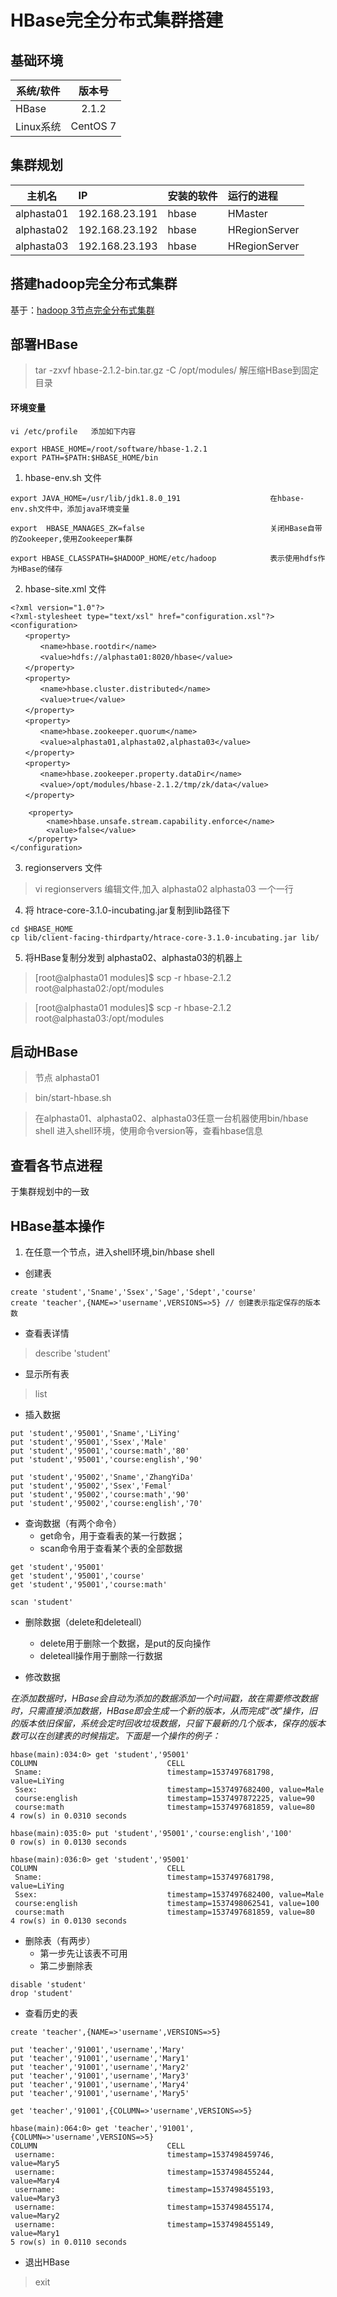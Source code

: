 # HBase完全分布式集群搭建

## 基础环境

系统/软件 | 版本号
-|:-:
HBase | 2.1.2
Linux系统 | CentOS 7

## 集群规划

主机名|IP |安装的软件|运行的进程
-|:-|:-|:-
alphasta01|192.168.23.191|hbase|HMaster
alphasta02|192.168.23.192|hbase|HRegionServer
alphasta03|192.168.23.193|hbase|HRegionServer


## 搭建hadoop完全分布式集群
基于：[hadoop 3节点完全分布式集群](https://github.com/temperrain/timberg/blob/master/md/bigdata/hadoop-qun3HA.md)

## 部署HBase   

> tar -zxvf hbase-2.1.2-bin.tar.gz -C /opt/modules/         解压缩HBase到固定目录

#### 环境变量
```
vi /etc/profile   添加如下内容

export HBASE_HOME=/root/software/hbase-1.2.1
export PATH=$PATH:$HBASE_HOME/bin
```

1. hbase-env.sh 文件      
```
export JAVA_HOME=/usr/lib/jdk1.8.0_191                    在hbase-env.sh文件中，添加java环境变量

export  HBASE_MANAGES_ZK=false                            关闭HBase自带的Zookeeper,使用Zookeeper集群

export HBASE_CLASSPATH=$HADOOP_HOME/etc/hadoop            表示使用hdfs作为HBase的储存
```

2. hbase-site.xml 文件

```
<?xml version="1.0"?>
<?xml-stylesheet type="text/xsl" href="configuration.xsl"?>
<configuration>
　　<property>
　　　　<name>hbase.rootdir</name>
　　　　<value>hdfs://alphasta01:8020/hbase</value>
　　</property>
　　<property>
　　　　<name>hbase.cluster.distributed</name>
　　　　<value>true</value>
　　</property>
　　<property>
　　　　<name>hbase.zookeeper.quorum</name>
　　　　<value>alphasta01,alphasta02,alphasta03</value>
　　</property>
　　<property>
　　　　<name>hbase.zookeeper.property.dataDir</name>
　　　　<value>/opt/modules/hbase-2.1.2/tmp/zk/data</value>
　　</property>

    <property>
        <name>hbase.unsafe.stream.capability.enforce</name>
        <value>false</value>
    </property>
</configuration>
```

3. regionservers 文件

> vi   regionservers           编辑文件,加入 alphasta02 alphasta03 一个一行

4. 将 htrace-core-3.1.0-incubating.jar复制到lib路径下

```
cd $HBASE_HOME
cp lib/client-facing-thirdparty/htrace-core-3.1.0-incubating.jar lib/
```

5. 将HBase复制分发到 alphasta02、alphasta03的机器上

> [root@alphasta01 modules]$ scp -r hbase-2.1.2 root@alphasta02:/opt/modules

> [root@alphasta01 modules]$ scp -r hbase-2.1.2 root@alphasta03:/opt/modules 


## 启动HBase

> 节点 alphasta01

> bin/start-hbase.sh 

> 在alphasta01、alphasta02、alphasta03任意一台机器使用bin/hbase shell 进入shell环境，使用命令version等，查看hbase信息

## 查看各节点进程

于集群规划中的一致

## HBase基本操作

1. 在任意一个节点，进入shell环境,bin/hbase shell
- 创建表
```
create 'student','Sname','Ssex','Sage','Sdept','course'
create 'teacher',{NAME=>'username',VERSIONS=>5} // 创建表示指定保存的版本数
```

- 查看表详情

> describe 'student' 

- 显示所有表

> list 

- 插入数据

```
put 'student','95001','Sname','LiYing'
put 'student','95001','Ssex','Male'
put 'student','95001','course:math','80'
put 'student','95001','course:english','90'

put 'student','95002','Sname','ZhangYiDa'
put 'student','95002','Ssex','Femal'
put 'student','95002','course:math','90'
put 'student','95002','course:english','70'
```

- 查询数据（有两个命令）
    - get命令，用于查看表的某一行数据；
    - scan命令用于查看某个表的全部数据

```
get 'student','95001'
get 'student','95001','course'
get 'student','95001','course:math'

scan 'student'
```

- 删除数据（delete和deleteall）
    - delete用于删除一个数据，是put的反向操作
    - deleteall操作用于删除一行数据

- 修改数据

_在添加数据时，HBase会自动为添加的数据添加一个时间戳，故在需要修改数据时，只需直接添加数据，HBase即会生成一个新的版本，从而完成“改”操作，旧的版本依旧保留，系统会定时回收垃圾数据，只留下最新的几个版本，保存的版本数可以在创建表的时候指定。下面是一个操作的例子：_

```
hbase(main):034:0> get 'student','95001'
COLUMN                             CELL                                                                                               
 Sname:                            timestamp=1537497681798, value=LiYing                                                              
 Ssex:                             timestamp=1537497682400, value=Male                                                                
 course:english                    timestamp=1537497872225, value=90                                                                  
 course:math                       timestamp=1537497681859, value=80                                                                  
4 row(s) in 0.0310 seconds

hbase(main):035:0> put 'student','95001','course:english','100'
0 row(s) in 0.0130 seconds

hbase(main):036:0> get 'student','95001'
COLUMN                             CELL                                                                                               
 Sname:                            timestamp=1537497681798, value=LiYing                                                              
 Ssex:                             timestamp=1537497682400, value=Male                                                                
 course:english                    timestamp=1537498062541, value=100                                                                 
 course:math                       timestamp=1537497681859, value=80                                                                  
4 row(s) in 0.0130 seconds
```

- 删除表（有两步）
    - 第一步先让该表不可用
    - 第二步删除表
```
disable 'student'
drop 'student'
```

- 查看历史的表

```
create 'teacher',{NAME=>'username',VERSIONS=>5}

put 'teacher','91001','username','Mary'
put 'teacher','91001','username','Mary1'
put 'teacher','91001','username','Mary2'
put 'teacher','91001','username','Mary3'
put 'teacher','91001','username','Mary4'  
put 'teacher','91001','username','Mary5'

get 'teacher','91001',{COLUMN=>'username',VERSIONS=>5}

hbase(main):064:0> get 'teacher','91001',{COLUMN=>'username',VERSIONS=>5}
COLUMN                             CELL                                                                                               
 username:                         timestamp=1537498459746, value=Mary5                                                               
 username:                         timestamp=1537498455244, value=Mary4                                                               
 username:                         timestamp=1537498455193, value=Mary3                                                               
 username:                         timestamp=1537498455174, value=Mary2                                                               
 username:                         timestamp=1537498455149, value=Mary1                                                               
5 row(s) in 0.0110 seconds
```

- 退出HBase

> exit



